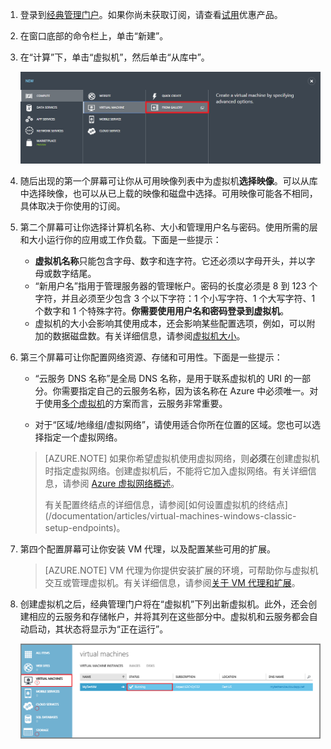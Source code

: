 1. 登录到[经典管理门户](http://manage.windowsazure.cn)。如果你尚未获取订阅，请查看[试用](/pricing/1rmb-trial/)优惠产品。

2. 在窗口底部的命令栏上，单击“新建”。

3. 在“计算”下，单击“虚拟机”，然后单击“从库中”。

	![在命令栏中导航到“从库中”](./media/virtual-machines-create-WindowsVM/fromgallery.png)

4. 随后出现的第一个屏幕可让你从可用映像列表中为虚拟机**选择映像**。可以从库中选择映像，也可以从已上载的映像和磁盘中选择。可用映像可能各不相同，具体取决于你使用的订阅。

5. 第二个屏幕可让你选择计算机名称、大小和管理用户名与密码。使用所需的层和大小运行你的应用或工作负载。下面是一些提示：

	- **虚拟机名称**只能包含字母、数字和连字符。它还必须以字母开头，并以字母或数字结尾。
	- “新用户名”指用于管理服务器的管理帐户。密码的长度必须是 8 到 123 个字符，并且必须至少包含 3 个以下字符：1 个小写字符、1 个大写字符、1 个数字和 1 个特殊字符。**你需要使用用户名和密码登录到虚拟机**。
	- 虚拟机的大小会影响其使用成本，还会影响某些配置选项，例如，可以附加的数据磁盘数。有关详细信息，请参阅[虚拟机大小](/documentation/articles/virtual-machines-windows-sizes)。

6. 第三个屏幕可让你配置网络资源、存储和可用性。下面是一些提示：

	- “云服务 DNS 名称”是全局 DNS 名称，是用于联系虚拟机的 URI 的一部分。你需要指定自己的云服务名称，因为该名称在 Azure 中必须唯一。对于使用[多个虚拟机](/documentation/articles/virtual-machines-windows-classic-connect-vms)的方案而言，云服务非常重要。

	- 对于“区域/地缘组/虚拟网络”，请使用适合你所在位置的区域。您也可以选择指定一个虚拟网络。

	>[AZURE.NOTE] 如果你希望虚拟机使用虚拟网络，则**必须**在创建虚拟机时指定虚拟网络。创建虚拟机后，不能将它加入虚拟网络。有关详细信息，请参阅 [Azure 虚拟网络概述](/documentation/articles/virtual-networks-overview)。
	> <p>有关配置终结点的详细信息，请参阅[如何设置虚拟机的终结点](/documentation/articles/virtual-machines-windows-classic-setup-endpoints)。

7. 第四个配置屏幕可让你安装 VM 代理，以及配置某些可用的扩展。

	>[AZURE.NOTE] VM 代理为你提供安装扩展的环境，可帮助你与虚拟机交互或管理虚拟机。有关详细信息，请参阅[关于 VM 代理和扩展](/documentation/articles/virtual-machines-windows-classic-agents-and-extensions)。

8. 创建虚拟机之后，经典管理门户将在“虚拟机”下列出新虚拟机。此外，还会创建相应的云服务和存储帐户，并将其列在这些部分中。虚拟机和云服务都会自动启动，其状态将显示为“正在运行”。

	![配置虚拟机的 VM 代理和终结点](./media/virtual-machines-create-WindowsVM/vmcreated.png)

<!---HONumber=Mooncake_0215_2016-->